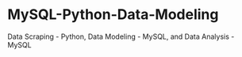 # MySQL-Python-Data-Modeling
Data Scraping - Python, Data Modeling - MySQL, and Data Analysis - MySQL
